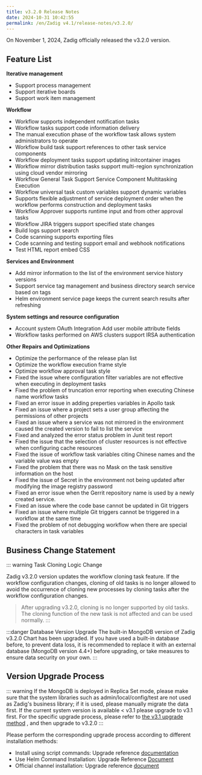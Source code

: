 ```yaml
---
title: v3.2.0 Release Notes
date: 2024-10-31 10:42:55
permalink: /en/Zadig v4.1/release-notes/v3.2.0/
---
```


On November 1, 2024, Zadig officially released the v3.2.0 version.

## Feature List

**Iterative management**
- Support process management
- Support iterative boards
- Support work item management

**Workflow**
- Workflow supports independent notification tasks
- Workflow tasks support code information delivery
- The manual execution phase of the workflow task allows system administrators to operate
- Workflow build task support references to other task service components
- Workflow deployment tasks support updating initcontainer images
- Workflow mirror distribution tasks support multi-region synchronization using cloud vendor mirroring
- Workflow General Task Support Service Component Multitasking Execution
- Workflow universal task custom variables support dynamic variables
- Supports flexible adjustment of service deployment order when the workflow performs construction and deployment tasks
- Workflow Approver supports runtime input and from other approval tasks
- Workflow JIRA triggers support specified state changes
- Build logs support search
- Code scanning supports exporting files
- Code scanning and testing support email and webhook notifications
- Test HTML report embed CSS

**Services and Environment**
- Add mirror information to the list of the environment service history versions
- Support service tag management and business directory search service based on tags
- Helm environment service page keeps the current search results after refreshing

**System settings and resource configuration**
- Account system OAuth Integration Add user mobile attribute fields
- Workflow tasks performed on AWS clusters support IRSA authentication

**Other Repairs and Optimizations**
- Optimize the performance of the release plan list
- Optimize the workflow execution frame style
- Optimize workflow approval task style
- Fixed the issue where configuration filter variables are not effective when executing in deployment tasks
- Fixed the problem of truncation error reporting when executing Chinese name workflow tasks
- Fixed an error issue in adding preperties variables in Apollo task
- Fixed an issue where a project sets a user group affecting the permissions of other projects
- Fixed an issue where a service was not mirrored in the environment caused the created version to fail to list the service
- Fixed and analyzed the error status problem in Junit test report
- Fixed the issue that the selection of cluster resources is not effective when configuring cache resources
- Fixed the issue of workflow task variables citing Chinese names and the variable value was empty
- Fixed the problem that there was no Mask on the task sensitive information on the host
- Fixed the issue of Secret in the environment not being updated after modifying the image registry password
- Fixed an error issue when the Gerrit repository name is used by a newly created service.
- Fixed an issue where the code base cannot be updated in Git triggers
- Fixed an issue where multiple Git triggers cannot be triggered in a workflow at the same time
- Fixed the problem of not debugging workflow when there are special characters in task variables

## Business Change Statement
::: warning Task Cloning Logic Change

Zadig v3.2.0 version updates the workflow cloning task feature. If the workflow configuration changes, cloning of old tasks is no longer allowed to avoid the occurrence of cloning new processes by cloning tasks after the workflow configuration changes.

> After upgrading v3.2.0, cloning is no longer supported by old tasks. The cloning function of the new task is not affected and can be used normally.
:::

:::danger Database Version Upgrade
The built-in MongoDB version of Zadig v3.2.0 Chart has been upgraded. If you have used a built-in database before, to prevent data loss, it is recommended to replace it with an external database (MongoDB version 4.4+) before upgrading, or take measures to ensure data security on your own.
:::

## Version Upgrade Process

::: warning
If the MongoDB is deployed in Replica Set mode, please make sure that the system libraries such as admin/local/config/test are not used as Zadig's business library; if it is used, please manually migrate the data first.
If the current system version is available < v3.1 please upgrade to v3.1 first. For the specific upgrade process, please refer to [the v3.1 upgrade method](/Zadig%20v3.1/release-notes/v3.1.0/#%E7%89%88%E6%9C%AC%E5%8D%87%E7%BA%A7%E8%BF%87%E7%A8%8B) , and then upgrade to v3.2.0
:::

Please perform the corresponding upgrade process according to different installation methods:

- Install using script commands: Upgrade reference [documentation](/Zadig%20v3.2/install/helm-deploy/#%E5%8D%87%E7%BA%A7)
- Use Helm Command Installation: Upgrade Reference [Document](/Zadig%20v3.2/install/helm-deploy/#%E5%8D%87%E7%BA%A7)
- Official channel installation: Upgrade reference [document](/Zadig%20v3.2/stable/install/#%E5%8D%87%E7%BA%A7)